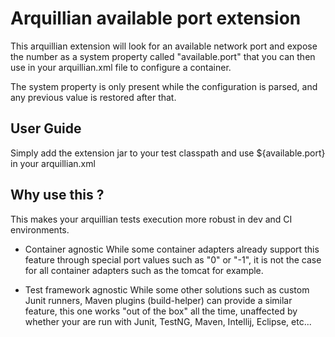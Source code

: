 Arquillian available port extension
===================================
This arquillian extension will look for an available network port and expose the number as a system property
called "available.port" that you can then use in your arquillian.xml file to configure a container.

The system property is only present while the configuration is parsed, and any previous value is restored after that.

User Guide
----------
Simply add the extension jar to your test classpath and use ${available.port} in your arquillian.xml


Why use this ?
--------------

This makes your arquillian tests execution more robust in dev and CI environments.

- Container agnostic
While some container adapters already support this feature through special port values such as "0" or "-1", it is not the case for all
container adapters such as the tomcat for example.

- Test framework agnostic
While some other solutions such as custom Junit runners, Maven plugins (build-helper) can provide a similar feature,
this one works "out of the box" all the time, unaffected by whether your are run with Junit, TestNG, Maven, Intellij, Eclipse, etc...